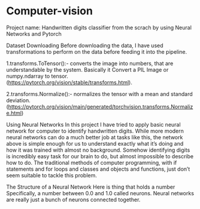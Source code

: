 # Computer-vision

Project name: Handwritten digits classifier from the scrach by using Neural Networks and Pytorch

Dataset Downloading
Before downloading the data, I have used transformations to perform on the data before feeding it into the pipeline.

1.transforms.ToTensor():- converts the image into numbers, that are understandable by the system. Basically it Convert a PIL Image or numpy.ndarray to tensor. (https://pytorch.org/vision/stable/transforms.html).

2.transforms.Normalize():- normalizes the tensor with a mean and standard deviation.(https://pytorch.org/vision/main/generated/torchvision.transforms.Normalize.html)



Using Neural Networks
In this project I have tried to apply basic neural network for computer to identify handwritten digits. While more modern neural networks can do a much better job at tasks like this, the network above is simple enough for us to understand exactly what it’s doing and how it was trained with almost no background. 
Somehow identifying digits is incredibly easy task for our brain to do, but almost impossible to describe how to do. The traditional methods of computer programming, with if statements and for loops and classes and objects and functions, just don’t seem suitable to tackle this problem.


The Structure of a Neural Network
Here is thing that holds a number Specifically, a number between 0.0 and 1.0 called neurons. Neural networks are really just a bunch of neurons connected together.
